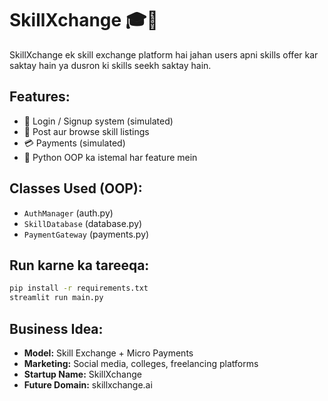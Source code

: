 # SkillXchange 🎓🤝

SkillXchange ek skill exchange platform hai jahan users apni skills offer kar saktay hain ya dusron ki skills seekh saktay hain.

## Features:
- 👤 Login / Signup system (simulated)
- 🧠 Post aur browse skill listings
- 💳 Payments (simulated)
- 🧱 Python OOP ka istemal har feature mein

## Classes Used (OOP):
- `AuthManager` (auth.py)
- `SkillDatabase` (database.py)
- `PaymentGateway` (payments.py)

## Run karne ka tareeqa:
```bash
pip install -r requirements.txt
streamlit run main.py
```

## Business Idea:
- **Model:** Skill Exchange + Micro Payments
- **Marketing:** Social media, colleges, freelancing platforms
- **Startup Name:** SkillXchange
- **Future Domain:** skillxchange.ai